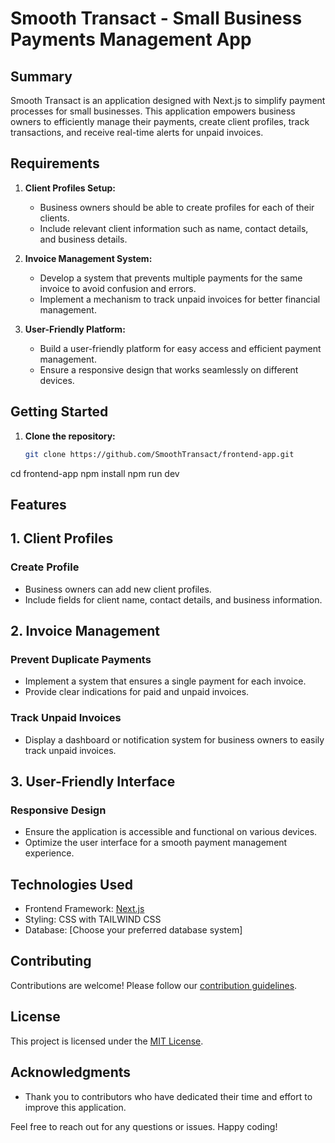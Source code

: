 # Smooth Transact - Small Business Payments Management App

## Summary

Smooth Transact is an application designed with Next.js to simplify payment processes for small businesses. This application empowers business owners to efficiently manage their payments, create client profiles, track transactions, and receive real-time alerts for unpaid invoices.

## Requirements

1. **Client Profiles Setup:**

   - Business owners should be able to create profiles for each of their clients.
   - Include relevant client information such as name, contact details, and business details.

2. **Invoice Management System:**

   - Develop a system that prevents multiple payments for the same invoice to avoid confusion and errors.
   - Implement a mechanism to track unpaid invoices for better financial management.

3. **User-Friendly Platform:**
   - Build a user-friendly platform for easy access and efficient payment management.
   - Ensure a responsive design that works seamlessly on different devices.

## Getting Started

1. **Clone the repository:**

   ```bash
   git clone https://github.com/SmoothTransact/frontend-app.git
   ```

cd frontend-app
npm install
npm run dev

## Features

## 1. Client Profiles

### Create Profile

- Business owners can add new client profiles.
- Include fields for client name, contact details, and business information.

## 2. Invoice Management

### Prevent Duplicate Payments

- Implement a system that ensures a single payment for each invoice.
- Provide clear indications for paid and unpaid invoices.

### Track Unpaid Invoices

- Display a dashboard or notification system for business owners to easily track unpaid invoices.

## 3. User-Friendly Interface

### Responsive Design

- Ensure the application is accessible and functional on various devices.
- Optimize the user interface for a smooth payment management experience.

## Technologies Used

- Frontend Framework: [Next.js](https://nextjs.org/)
- Styling: CSS with TAILWIND CSS
- Database: [Choose your preferred database system]

## Contributing

Contributions are welcome! Please follow our [contribution guidelines](CONTRIBUTING.md).

## License

This project is licensed under the [MIT License](LICENSE).

## Acknowledgments

- Thank you to contributors who have dedicated their time and effort to improve this application.

Feel free to reach out for any questions or issues. Happy coding!
